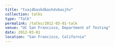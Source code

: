 ```yaml
---
title: "tsajdbaskdbashdvbasjhv"
collection: talks
type: "Talk"
permalink: /talks/2012-03-01-talk
venue: "UC San Francisco, Department of Testing"
date: 2012-03-01
location: "San Francisco, California"
---
```

